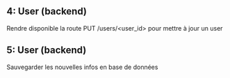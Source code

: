 ## 4: User (backend)
Rendre disponible la route PUT /users/<user_id> pour mettre à jour un user


## 5: User (backend)
Sauvegarder les nouvelles infos en base de données
